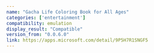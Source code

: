 ```yaml
---
name: "Gacha Life Coloring Book for All Ages"
categories: ['entertainment']
compatibility: emulation
display_result: "Compatible"
version_from: "0.0.6.0"
link: https://apps.microsoft.com/detail/9P5H7R1SNGF5
---
```

